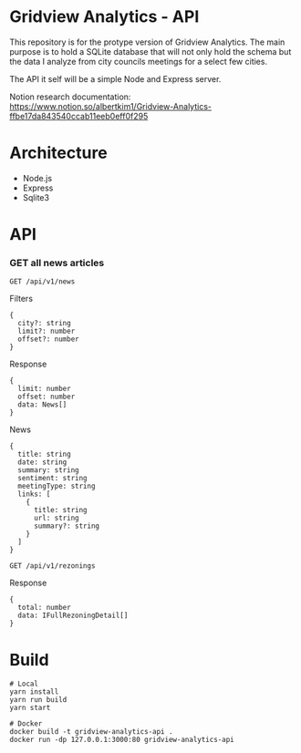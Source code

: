 # Gridview Analytics - API

This repository is for the protype version of Gridview Analytics. The main purpose is to hold a SQLite database that will not only hold the schema but the data I analyze from city councils meetings for a select few cities.

The API it self will be a simple Node and Express server.

Notion research documentation: https://www.notion.so/albertkim1/Gridview-Analytics-ffbe17da843540ccab11eeb0eff0f295

# Architecture

- Node.js
- Express
- Sqlite3

# API

### GET all news articles

`GET /api/v1/news`

Filters
```
{
  city?: string
  limit?: number
  offset?: number
}
```

Response
```
{
  limit: number
  offset: number
  data: News[]
}
```

News
```
{
  title: string
  date: string
  summary: string
  sentiment: string
  meetingType: string
  links: [
    {
      title: string
      url: string
      summary?: string
    }
  ]
}
```

`GET /api/v1/rezonings`

Response
```
{
  total: number
  data: IFullRezoningDetail[]
}
```

# Build
```
# Local
yarn install
yarn run build
yarn start

# Docker
docker build -t gridview-analytics-api .
docker run -dp 127.0.0.1:3000:80 gridview-analytics-api
```
